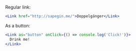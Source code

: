 Regular link:

```jsx
<Link href="http://sapegin.me/">Doppelgänger</Link>
```

As a button:

```jsx
<Link as="button" onClick={() => console.log('Click!')}>
  Drink me!
</Link>
```
